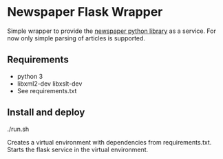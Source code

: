 # Newspaper Flask Wrapper
Simple wrapper to provide the [newspaper python library](https://github.com/codelucas/newspaper) as a service. For now only simple parsing of articles is supported.

## Requirements
* python 3
* libxml2-dev libxslt-dev
* See requirements.txt

## Install and deploy
./run.sh

Creates a virtual environment with dependencies from requirements.txt. Starts the flask service in the virtual environment.
